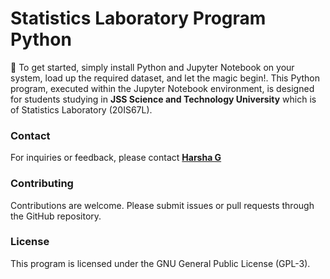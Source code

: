 # Statistics Laboratory Program Python

🚀 To get started, simply install Python and Jupyter Notebook on your system, load up the required dataset, and let the magic begin!. This Python program, executed within the Jupyter Notebook environment, is designed for students studying in **JSS Science and Technology University** which is of Statistics Laboratory (20IS67L).

### Contact
For inquiries or feedback, please contact **[Harsha G](mailto:harshag3106@gmail.com)**

### Contributing
Contributions are welcome. Please submit issues or pull requests through the GitHub repository.

### License
This program is licensed under the GNU General Public License (GPL-3).
